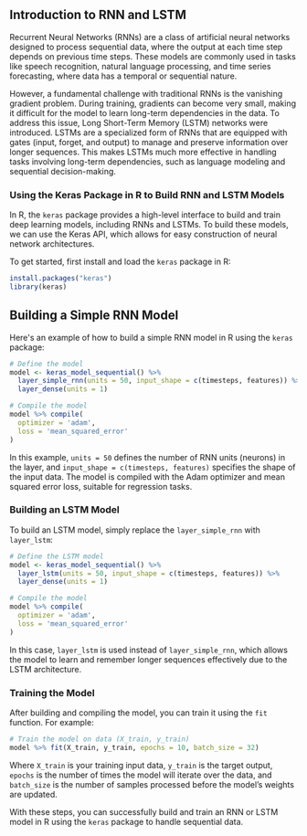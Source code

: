 ## Introduction to RNN and LSTM

Recurrent Neural Networks (RNNs) are a class of artificial neural networks designed to process sequential data, where the output at each time step depends on previous time steps. These models are commonly used in tasks like speech recognition, natural language processing, and time series forecasting, where data has a temporal or sequential nature.

However, a fundamental challenge with traditional RNNs is the vanishing gradient problem. During training, gradients can become very small, making it difficult for the model to learn long-term dependencies in the data. To address this issue, Long Short-Term Memory (LSTM) networks were introduced. LSTMs are a specialized form of RNNs that are equipped with gates (input, forget, and output) to manage and preserve information over longer sequences. This makes LSTMs much more effective in handling tasks involving long-term dependencies, such as language modeling and sequential decision-making.

### Using the Keras Package in R to Build RNN and LSTM Models

In R, the `keras` package provides a high-level interface to build and train deep learning models, including RNNs and LSTMs. To build these models, we can use the Keras API, which allows for easy construction of neural network architectures.

To get started, first install and load the `keras` package in R:

```r
install.packages("keras")
library(keras)
```

## Building a Simple RNN Model

Here's an example of how to build a simple RNN model in R using the `keras` package:

```r
# Define the model
model <- keras_model_sequential() %>%
  layer_simple_rnn(units = 50, input_shape = c(timesteps, features)) %>%
  layer_dense(units = 1)

# Compile the model
model %>% compile(
  optimizer = 'adam',
  loss = 'mean_squared_error'
)
```

In this example, `units = 50` defines the number of RNN units (neurons) in the layer, and `input_shape = c(timesteps, features)` specifies the shape of the input data. The model is compiled with the Adam optimizer and mean squared error loss, suitable for regression tasks.

### Building an LSTM Model

To build an LSTM model, simply replace the `layer_simple_rnn` with `layer_lstm`:

```r
# Define the LSTM model
model <- keras_model_sequential() %>%
  layer_lstm(units = 50, input_shape = c(timesteps, features)) %>%
  layer_dense(units = 1)

# Compile the model
model %>% compile(
  optimizer = 'adam',
  loss = 'mean_squared_error'
)
```

In this case, `layer_lstm` is used instead of `layer_simple_rnn`, which allows the model to learn and remember longer sequences effectively due to the LSTM architecture.

### Training the Model

After building and compiling the model, you can train it using the `fit` function. For example:

```r
# Train the model on data (X_train, y_train)
model %>% fit(X_train, y_train, epochs = 10, batch_size = 32)
```

Where `X_train` is your training input data, `y_train` is the target output, `epochs` is the number of times the model will iterate over the data, and `batch_size` is the number of samples processed before the model’s weights are updated.

[](img/RNN_background)

With these steps, you can successfully build and train an RNN or LSTM model in R using the `keras` package to handle sequential data.
